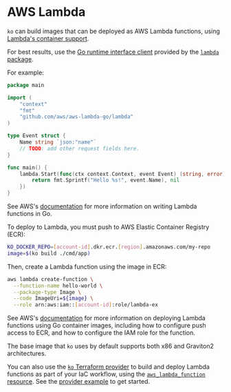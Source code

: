 # AWS Lambda

`ko` can build images that can be deployed as AWS Lambda functions, using [Lambda's container support](https://docs.aws.amazon.com/lambda/latest/dg/images-create.html).

For best results, use the [Go runtime interface client](https://docs.aws.amazon.com/lambda/latest/dg/go-image.html#go-image-clients) provided by the [`lambda` package](https://pkg.go.dev/github.com/aws/aws-lambda-go/lambda).

For example:

```go
package main

import (
	"context"
	"fmt"
	"github.com/aws/aws-lambda-go/lambda"
)

type Event struct {
	Name string `json:"name"`
	// TODO: add other request fields here.
}

func main() {
	lambda.Start(func(ctx context.Context, event Event) (string, error) {
		return fmt.Sprintf("Hello %s!", event.Name), nil
	})
}
```

See AWS's [documentation](https://docs.aws.amazon.com/lambda/latest/dg/golang-handler.html) for more information on writing Lambda functions in Go.

To deploy to Lambda, you must push to AWS Elastic Container Registry (ECR):

```sh
KO_DOCKER_REPO=[account-id].dkr.ecr.[region].amazonaws.com/my-repo
image=$(ko build ./cmd/app)
```

Then, create a Lambda function using the image in ECR:

```sh
aws lambda create-function \
  --function-name hello-world \
  --package-type Image \
  --code ImageUri=${image} \
  --role arn:aws:iam::[account-id]:role/lambda-ex
```

See AWS's [documentation](https://docs.aws.amazon.com/lambda/latest/dg/go-image.html) for more information on deploying Lambda functions using Go container images, including how to configure push access to ECR, and how to configure the IAM role for the function.

The base image that `ko` uses by default supports both x86 and Graviton2 architectures.

You can also use the [`ko` Terraform provider](./terraform.md) to build and deploy Lambda functions as part of your IaC workflow, using the [`aws_lambda_function` resource](https://registry.terraform.io/providers/hashicorp/aws/latest/docs/resources/lambda_function.html). See the [provider example](https://github.com/ko-build/terraform-provider-ko/tree/main/provider-examples/lambda) to get started.
